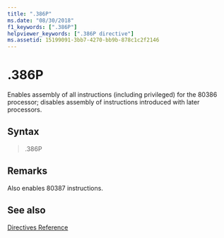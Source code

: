 ```yaml
---
title: ".386P"
ms.date: "08/30/2018"
f1_keywords: [".386P"]
helpviewer_keywords: [".386P directive"]
ms.assetid: 15199091-3bb7-4270-bb9b-878c1c2f2146
---
```

# .386P

Enables assembly of all instructions (including privileged) for the 80386 processor; disables assembly of instructions introduced with later processors.

## Syntax

> .386P

## Remarks

Also enables 80387 instructions.

## See also

[Directives Reference](../../assembler/masm/directives-reference.md)<br/>
